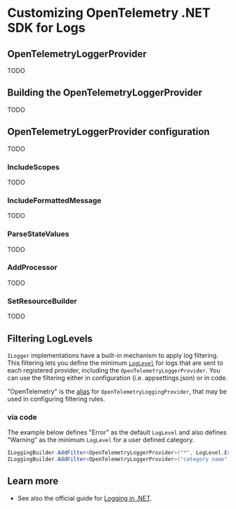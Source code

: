 # Customizing OpenTelemetry .NET SDK for Logs

## OpenTelemetryLoggerProvider

TODO

## Building the OpenTelemetryLoggerProvider

TODO

## OpenTelemetryLoggerProvider configuration

TODO

### IncludeScopes

TODO

### IncludeFormattedMessage

TODO

### ParseStateValues

TODO

### AddProcessor

TODO

### SetResourceBuilder

TODO

## Filtering LogLevels

`ILogger` implementations have a built-in mechanism to apply log filtering.
This filtering lets you define the minimum
[`LogLevel`](https://docs.microsoft.com/dotnet/api/microsoft.extensions.logging.loglevel)
for logs that are sent to each registered provider,
including the `OpenTelemetryLoggerProvider`.
You can use the filtering either in configuration (i.e. appsettings.json) or in code.

"OpenTelemetry" is the [alias](https://docs.microsoft.com/dotnet/api/microsoft.extensions.logging.provideraliasattribute)
for `OpenTelemetryLoggingProvider`, that may be used in configuring filtering rules.

### via code

The example below defines "Error" as the default `LogLevel`
and also defines "Warning" as the minimum `LogLevel` for a user defined category.

```csharp
ILoggingBuilder.AddFilter<OpenTelemetryLoggerProvider>("*", LogLevel.Error);
ILoggingBuilder.AddFilter<OpenTelemetryLoggerProvider>("category name", LogLevel.Warning);
```

## Learn more

* See also the official guide for
  [Logging in .NET](https://docs.microsoft.com/dotnet/core/extensions/logging).
